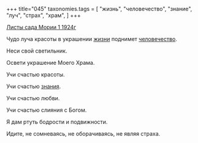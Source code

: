 +++
title="045"
taxonomies.tags = [
 "жизнь",
 "человечество",
 "знание",
 "луч",
 "страх",
 "храм",
]
+++

[Листы сада Мории 1 1924г](/agni/1924)

Чудо луча красоты в украшении [жизни](/tags/жизнь) поднимет [человечество](/tags/человечество).   

Неси свой светильник.   

Освети украшение Моего Храма.   

Учи счастью красоты.   

Учи счастью [знания](/tags/знание).   

Учи счастью любви.   

Учи счастью слияния с Богом.   

Я дам ртуть бодрости и подвижности.   

Идите, не сомневаясь, не оборачиваясь, не являя страха.   

